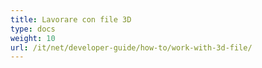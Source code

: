 ```yaml
---
title: Lavorare con file 3D
type: docs
weight: 10
url: /it/net/developer-guide/how-to/work-with-3d-file/
---
```


